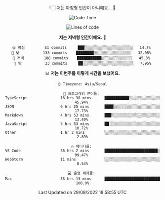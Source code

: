 <div align='center'>
 
👇🏻 저는 아침형 인간이 아니예요... 🙊
 
<!--START_SECTION:waka-->
![Code Time](http://img.shields.io/badge/Code%20Time-1%2C919%20hrs%205%20mins-blue)

![Lines of code](https://img.shields.io/badge/%EC%A0%80%EB%8A%94%20%EC%97%AC%ED%83%9C%EA%B9%8C%EC%A7%80%20-296%20Thousand%20%EC%A4%84%EC%9D%98%20%EC%BD%94%EB%93%9C%EB%A5%BC%20%EC%9E%91%EC%84%B1%ED%96%88%EC%96%B4%EC%9A%94.-blue)

**저는 저녁형 인간이에요. 🦉** 

```text
🌞 아침         61 commits     ███░░░░░░░░░░░░░░░░░░░░░░   14.7% 
🌆 낮　         133 commits    ████████░░░░░░░░░░░░░░░░░   32.05% 
🌃 저녁         188 commits    ███████████░░░░░░░░░░░░░░   45.3% 
🌙 밤　         33 commits     ██░░░░░░░░░░░░░░░░░░░░░░░   7.95%

```


📊 **저는 이번주를 이렇게 시간을 보냈어요.** 

```text
⌚︎ Timezone: Asia/Seoul

💬 프로그래밍 언어들: 
TypeScript               16 hrs 38 mins      ███████████░░░░░░░░░░░░░░   45.94% 
JSON                     6 hrs 25 mins       ████░░░░░░░░░░░░░░░░░░░░░   17.73% 
Markdown                 4 hrs 53 mins       ███░░░░░░░░░░░░░░░░░░░░░░   13.49% 
JavaScript               3 hrs 53 mins       ██░░░░░░░░░░░░░░░░░░░░░░░   10.72% 
Other                    1 hr 2 mins         ░░░░░░░░░░░░░░░░░░░░░░░░░   2.89%

🔥 에디터들: 
VS Code                  36 hrs 2 mins       ████████████████████████░   99.47% 
WebStorm                 11 mins             ░░░░░░░░░░░░░░░░░░░░░░░░░   0.53%

💻 운영 체제들: 
Mac                      36 hrs 13 mins      █████████████████████████   100.0%

```


 Last Updated on 29/09/2022 18:58:55 UTC
<!--END_SECTION:waka-->
 </div>
<!---
Emewjin/Emewjin is a ✨ special ✨ repository because its `README.md` (this file) appears on your GitHub profile.
You can click the Preview link to take a look at your changes.
--->
